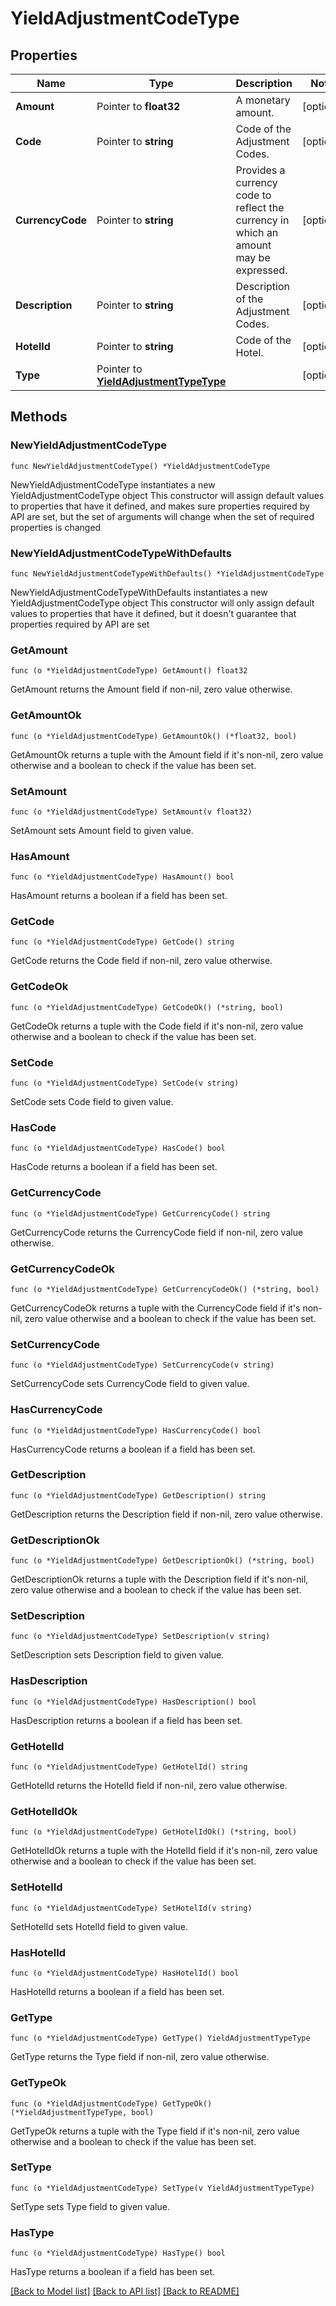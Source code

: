 # YieldAdjustmentCodeType

## Properties

Name | Type | Description | Notes
------------ | ------------- | ------------- | -------------
**Amount** | Pointer to **float32** | A monetary amount. | [optional] 
**Code** | Pointer to **string** | Code of the Adjustment Codes. | [optional] 
**CurrencyCode** | Pointer to **string** | Provides a currency code to reflect the currency in which an amount may be expressed. | [optional] 
**Description** | Pointer to **string** | Description of the Adjustment Codes. | [optional] 
**HotelId** | Pointer to **string** | Code of the Hotel. | [optional] 
**Type** | Pointer to [**YieldAdjustmentTypeType**](YieldAdjustmentTypeType.md) |  | [optional] 

## Methods

### NewYieldAdjustmentCodeType

`func NewYieldAdjustmentCodeType() *YieldAdjustmentCodeType`

NewYieldAdjustmentCodeType instantiates a new YieldAdjustmentCodeType object
This constructor will assign default values to properties that have it defined,
and makes sure properties required by API are set, but the set of arguments
will change when the set of required properties is changed

### NewYieldAdjustmentCodeTypeWithDefaults

`func NewYieldAdjustmentCodeTypeWithDefaults() *YieldAdjustmentCodeType`

NewYieldAdjustmentCodeTypeWithDefaults instantiates a new YieldAdjustmentCodeType object
This constructor will only assign default values to properties that have it defined,
but it doesn't guarantee that properties required by API are set

### GetAmount

`func (o *YieldAdjustmentCodeType) GetAmount() float32`

GetAmount returns the Amount field if non-nil, zero value otherwise.

### GetAmountOk

`func (o *YieldAdjustmentCodeType) GetAmountOk() (*float32, bool)`

GetAmountOk returns a tuple with the Amount field if it's non-nil, zero value otherwise
and a boolean to check if the value has been set.

### SetAmount

`func (o *YieldAdjustmentCodeType) SetAmount(v float32)`

SetAmount sets Amount field to given value.

### HasAmount

`func (o *YieldAdjustmentCodeType) HasAmount() bool`

HasAmount returns a boolean if a field has been set.

### GetCode

`func (o *YieldAdjustmentCodeType) GetCode() string`

GetCode returns the Code field if non-nil, zero value otherwise.

### GetCodeOk

`func (o *YieldAdjustmentCodeType) GetCodeOk() (*string, bool)`

GetCodeOk returns a tuple with the Code field if it's non-nil, zero value otherwise
and a boolean to check if the value has been set.

### SetCode

`func (o *YieldAdjustmentCodeType) SetCode(v string)`

SetCode sets Code field to given value.

### HasCode

`func (o *YieldAdjustmentCodeType) HasCode() bool`

HasCode returns a boolean if a field has been set.

### GetCurrencyCode

`func (o *YieldAdjustmentCodeType) GetCurrencyCode() string`

GetCurrencyCode returns the CurrencyCode field if non-nil, zero value otherwise.

### GetCurrencyCodeOk

`func (o *YieldAdjustmentCodeType) GetCurrencyCodeOk() (*string, bool)`

GetCurrencyCodeOk returns a tuple with the CurrencyCode field if it's non-nil, zero value otherwise
and a boolean to check if the value has been set.

### SetCurrencyCode

`func (o *YieldAdjustmentCodeType) SetCurrencyCode(v string)`

SetCurrencyCode sets CurrencyCode field to given value.

### HasCurrencyCode

`func (o *YieldAdjustmentCodeType) HasCurrencyCode() bool`

HasCurrencyCode returns a boolean if a field has been set.

### GetDescription

`func (o *YieldAdjustmentCodeType) GetDescription() string`

GetDescription returns the Description field if non-nil, zero value otherwise.

### GetDescriptionOk

`func (o *YieldAdjustmentCodeType) GetDescriptionOk() (*string, bool)`

GetDescriptionOk returns a tuple with the Description field if it's non-nil, zero value otherwise
and a boolean to check if the value has been set.

### SetDescription

`func (o *YieldAdjustmentCodeType) SetDescription(v string)`

SetDescription sets Description field to given value.

### HasDescription

`func (o *YieldAdjustmentCodeType) HasDescription() bool`

HasDescription returns a boolean if a field has been set.

### GetHotelId

`func (o *YieldAdjustmentCodeType) GetHotelId() string`

GetHotelId returns the HotelId field if non-nil, zero value otherwise.

### GetHotelIdOk

`func (o *YieldAdjustmentCodeType) GetHotelIdOk() (*string, bool)`

GetHotelIdOk returns a tuple with the HotelId field if it's non-nil, zero value otherwise
and a boolean to check if the value has been set.

### SetHotelId

`func (o *YieldAdjustmentCodeType) SetHotelId(v string)`

SetHotelId sets HotelId field to given value.

### HasHotelId

`func (o *YieldAdjustmentCodeType) HasHotelId() bool`

HasHotelId returns a boolean if a field has been set.

### GetType

`func (o *YieldAdjustmentCodeType) GetType() YieldAdjustmentTypeType`

GetType returns the Type field if non-nil, zero value otherwise.

### GetTypeOk

`func (o *YieldAdjustmentCodeType) GetTypeOk() (*YieldAdjustmentTypeType, bool)`

GetTypeOk returns a tuple with the Type field if it's non-nil, zero value otherwise
and a boolean to check if the value has been set.

### SetType

`func (o *YieldAdjustmentCodeType) SetType(v YieldAdjustmentTypeType)`

SetType sets Type field to given value.

### HasType

`func (o *YieldAdjustmentCodeType) HasType() bool`

HasType returns a boolean if a field has been set.


[[Back to Model list]](../README.md#documentation-for-models) [[Back to API list]](../README.md#documentation-for-api-endpoints) [[Back to README]](../README.md)


